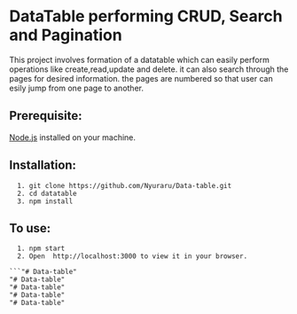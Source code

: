 # DataTable performing CRUD, Search and Pagination
This  project involves formation of a datatable which can easily perform operations like create,read,update and delete.
it can also search through the pages for desired information. the pages are numbered so that user can esily jump from one page to another.


## Prerequisite:

 [Node.js](https://nodejs.org/) installed on your machine.

## Installation:
 ```
   1. git clone https://github.com/Nyuraru/Data-table.git
   2. cd datatable
   3. npm install
 
 ```



## To use:
```
  1. npm start
  2. Open  http://localhost:3000 to view it in your browser.

```"# Data-table" 
"# Data-table" 
"# Data-table" 
"# Data-table" 
"# Data-table" 
